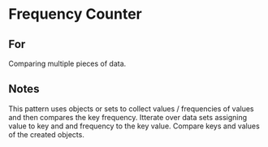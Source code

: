 # Frequency Counter

## For

Comparing multiple pieces of data.

## Notes

This pattern uses objects or sets to collect values / frequencies of values and then compares the key frequency.
Itterate over data sets assigning value to key and and frequency to the key value.
Compare keys and values of the created objects.

